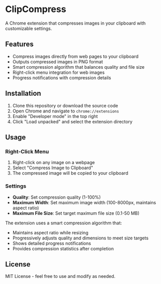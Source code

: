 # ClipCompress

A Chrome extension that compresses images in your clipboard with customizable settings.

## Features

- Compress images directly from web pages to your clipboard
- Outputs compressed images in PNG format
- Smart compression algorithm that balances quality and file size
- Right-click menu integration for web images
- Progress notifications with compression details

## Installation

1. Clone this repository or download the source code
2. Open Chrome and navigate to `chrome://extensions`
3. Enable "Developer mode" in the top right
4. Click "Load unpacked" and select the extension directory

## Usage

### Right-Click Menu

1. Right-click on any image on a webpage
2. Select "Compress Image to Clipboard"
3. The compressed image will be copied to your clipboard

### Settings

- **Quality**: Set compression quality (1-100%)
- **Maximum Width**: Set maximum image width (100-8000px, maintains aspect ratio)
- **Maximum File Size**: Set target maximum file size (0.1-50 MB)

The extension uses a smart compression algorithm that:

- Maintains aspect ratio while resizing
- Progressively adjusts quality and dimensions to meet size targets
- Shows detailed progress notifications
- Provides compression statistics after completion

## License

MIT License - feel free to use and modify as needed.
